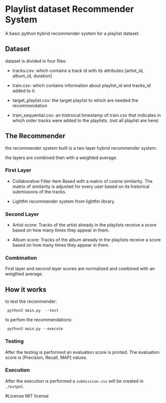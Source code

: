 # Playlist dataset Recommender System

A basic python hybrid recommender system for a playlist dataset.

## Dataset

dataset is divided in four files:

* tracks.csv: which contains a track id with its attributes [artist_id, album_id, duration]

* train.csv: which contains information about playlist_id and tracks_id added to it.

* target_playlist.csv: the target playlist to which are needed the recommendation

* train_sequential.csv: an histroical timestamp of train.csv that indicates in which order tracks were added to the playlists. (not all playlist are here)

## The Recommender

the recommender system built is a two layer hybrid recommender system.

the layers are combined then with a weighted average.

### First Layer

* Collaborative Filter Item Based with a matrix of cosine similarity. The matrix of similarity is adjusted for every user based on its historical submissions of the tracks.

* Lightfm recommender system from lightfm library.

### Second Layer

* Artist score: Tracks of the artist already in the playlists receive a score based on how many times they appear in them. 

* Album score: Tracks of the album already in the playlists receive a score based on how many times they appear in them.


### Combination
First layer and second layer scores are normalized and combined with an weigthed average.

## How it works

to test the recommender:

``` python3 main.py  --test```

to perfom the recommendations:

``` python3 main.py --execute```

### Testing
After the testing is performed an evaluation score is printed.
The evaluation score is [Precision, Recall, MAP] values.

### Execution
After the execution is performed a ```submission.csv``` will be created in `./output`.

#License
MIT license